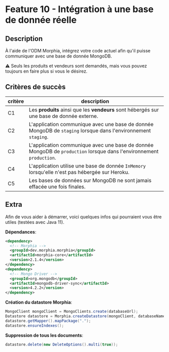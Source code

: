 # Feature 10 - Intégration à une base de donnée réelle

## Description

À l'aide de l'ODM Morphia, intégrez votre code actuel afin qu'il puisse communiquer avec une base de donnée MongoDB.

:warning: Seuls les produits et vendeurs sont demandés, mais vous pouvez toujours en faire plus si vous le désirez.

## Critères de succès

| critère | description                                                                                                         |
| ------- | ------------------------------------------------------------------------------------------------------------------- |
| C1      | Les **produits** ainsi que les **vendeurs** sont hébergés sur une base de donnée externe.                           |
| C2      | L'application communique avec une base de donnée MongoDB de `staging` lorsque dans l'environnement `staging`.       |
| C3      | L'application communique avec une base de donnée MongoDB de `production` lorsque dans l'environnement `production`. |
| C4      | L'application utilise une base de donnée `InMemory` lorsqu'elle n'est pas hébergée sur Heroku.                      |
| C5      | Les bases de données sur MongoDB ne sont jamais effacée une fois finales.                                           |

## Extra

Afin de vous aider à démarrer, voici quelques infos qui pourraient vous être utiles (testées avec Java 11).

**Dépendances**:

```xml
<dependency>
  <!-- Morphia -->
  <groupId>dev.morphia.morphia</groupId>
  <artifactId>morphia-core</artifactId>
  <version>2.1.4</version>
</dependency>
<dependency>
  <!-- Mongo Driver -->
  <groupId>org.mongodb</groupId>
  <artifactId>mongodb-driver-sync</artifactId>
  <version>4.2.2</version>
</dependency>
```

**Création du datastore Morphia**:

```java
MongoClient mongoClient = MongoClients.create(databaseUrl);
Datastore datastore = Morphia.createDatastore(mongoClient, databaseName);
datastore.getMapper().mapPackage(".");
datastore.ensureIndexes();
```

**Suppression de tous les documents**:

```java
datastore.delete(new DeleteOptions().multi(true));
```
